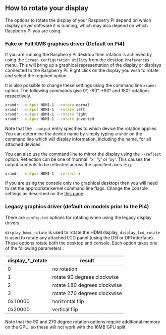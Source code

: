 ## How to rotate your display

The options to rotate the display of your Raspberry Pi depend on which display driver software it is running, which may also depend on which Raspberry Pi you are using. 

### Fake or Full KMS graphics driver (Default on Pi4)

If you are running the Raspberry Pi desktop then rotation is achieved by using the `Screen Configuration Utility` from the desktop `Preferences` menu. This will bring up a graphical representation of the display or displays connected to the Raspberry Pi. Right click on the display you wish to rotate and select the required option.

It is also possible to change these settings using the command line `xrandr` option. The following commands give 0°, -90°, +90° and 180° rotations respectively. 

```bash
xrandr --output HDMI-1 --rotate normal
xrandr --output HDMI-1 --rotate left 
xrandr --output HDMI-1 --rotate right
xrandr --output HDMI-1 --rotate inverted
```

Note that the `--output` entry specifies to which device the rotation applies. You can determine the device name by simply typing `xrandr` on the command line which will display information, including the name, for all attached devices.

You can also use the command line to mirror the display using the `--reflect` option. Reflection can be one of 'normal' 'x', 'y' or 'xy'. This causes the output contents to be reflected across the specified axes. E.g.

```bash
xrandr --output HDMI-1 --reflect x
```

If you are using the console only (no graphical desktop) then you will need to set the appropriate kernel command line flags. Change the console settings as described on the [this page](./cmdline-txt.md).

### Legacy graphics driver (default on models prior to the Pi4)

There are `config.txt` options for rotating when using the legacy display drivers. 

`display_hdmi_rotate` is used to rotate the HDMI display, `display_lcd_rotate` is used to rotate any attached LCD panel (using the DSI or DPI interface). These options rotate both the desktop and console. Each option takes one of the following parameters :

| display_*_rotate | result |
| --- | --- |
| 0 | no rotation |
| 1 | rotate 90 degrees clockwise |
| 2 | rotate 180 degrees clockwise |
| 3 | rotate 270 degrees clockwise |
| 0x10000 | horizontal flip |
| 0x20000 | vertical flip |
Note that the 90 and 270 degree rotation options require additional memory on the GPU, so these will not work with the 16MB GPU split.
